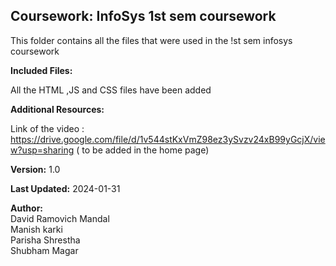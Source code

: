 ## Coursework: InfoSys 1st sem coursework

This folder contains all the files that were used in the !st sem infosys coursework

**Included Files:**

All the HTML ,JS and CSS files have been added 


**Additional Resources:**

Link of the video  : https://drive.google.com/file/d/1v544stKxVmZ98ez3ySvzv24xB99yGcjX/view?usp=sharing
( to be added in the home page)


**Version:** 1.0

**Last Updated:** 2024-01-31

**Author:** 
<br>
David Ramovich Mandal
<br>
Manish karki
<br>
Parisha Shrestha
<br>
Shubham Magar
